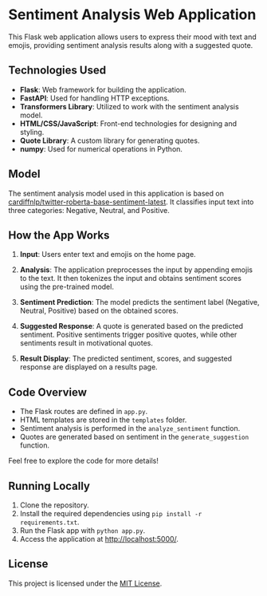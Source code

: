 # Sentiment Analysis Web Application

This Flask web application allows users to express their mood with text and emojis, providing sentiment analysis results along with a suggested quote.

## Technologies Used

- **Flask**: Web framework for building the application.
- **FastAPI**: Used for handling HTTP exceptions.
- **Transformers Library**: Utilized to work with the sentiment analysis model.
- **HTML/CSS/JavaScript**: Front-end technologies for designing and styling.
- **Quote Library**: A custom library for generating quotes.
- **numpy**: Used for numerical operations in Python.

## Model

The sentiment analysis model used in this application is based on [cardiffnlp/twitter-roberta-base-sentiment-latest](https://huggingface.co/cardiffnlp/twitter-roberta-base-sentiment-latest). It classifies input text into three categories: Negative, Neutral, and Positive.

## How the App Works

1. **Input**: Users enter text and emojis on the home page.

2. **Analysis**: The application preprocesses the input by appending emojis to the text. It then tokenizes the input and obtains sentiment scores using the pre-trained model.

3. **Sentiment Prediction**: The model predicts the sentiment label (Negative, Neutral, Positive) based on the obtained scores.

4. **Suggested Response**: A quote is generated based on the predicted sentiment. Positive sentiments trigger positive quotes, while other sentiments result in motivational quotes.

5. **Result Display**: The predicted sentiment, scores, and suggested response are displayed on a results page.


## Code Overview

- The Flask routes are defined in `app.py`.
- HTML templates are stored in the `templates` folder.
- Sentiment analysis is performed in the `analyze_sentiment` function.
- Quotes are generated based on sentiment in the `generate_suggestion` function.

Feel free to explore the code for more details!

## Running Locally

1. Clone the repository.
2. Install the required dependencies using `pip install -r requirements.txt`.
3. Run the Flask app with `python app.py`.
4. Access the application at [http://localhost:5000/](http://localhost:5000/).

## License

This project is licensed under the [MIT License](LICENSE).

